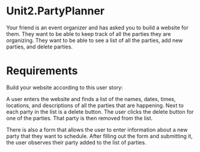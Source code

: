 # Unit2.PartyPlanner

Your friend is an event organizer and has asked you to build a website for them. They want to be able to keep track of all the parties they are organizing. They want to be able to see a list of all the parties, add new parties, and delete parties.

# Requirements

Build your website according to this user story:

A user enters the website and finds a list of the names, dates, times, locations, and descriptions of all the parties that are happening.
Next to each party in the list is a delete button. The user clicks the delete button for one of the parties. That party is then removed from the list.

There is also a form that allows the user to enter information about a new party that they want to schedule. After filling out the form and submitting it, the user observes their party added to the list of parties.

